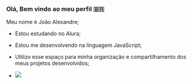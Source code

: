 ### Olá, Bem vindo ao meu perfil 🇧🇷

Meu nome é João Alexandre;

- Estou estudando no Alura;
- Estou me desenvolvendo na linguagem JavaScript;
- Utilizo esse espaço para minha organização e compartilhamento dos meus projetos desenvolvidos;

- ![](https://tenor.com/pt-BR/view/puppet-fnaf-gif-24512905)
